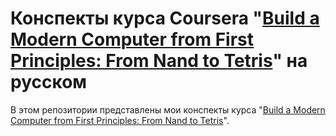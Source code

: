 # Конспекты курса Coursera "[Build a Modern Computer from First Principles: From Nand to Tetris](https://www.coursera.org/learn/build-a-computer/ "Coursera: Build a Modern Computer from First Principles: From Nand to Tetris")" на русском

В этом репозитории представлены мои конспекты курса "[Build a Modern Computer from First Principles: From Nand to Tetris](https://www.coursera.org/learn/build-a-computer/ "Coursera: Build a Modern Computer from First Principles: From Nand to Tetris")".
